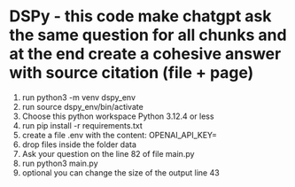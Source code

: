 # DSPy - this code make chatgpt ask the same question for all chunks and at the end create a cohesive answer with source citation (file + page)
1. run python3 -m venv dspy_env
2. run source dspy_env/bin/activate
3. Choose this python workspace Python 3.12.4 or less
4. run pip install -r requirements.txt
6. create a file .env with the content: OPENAI_API_KEY=
7. drop files inside the folder data
8. Ask your question on the line 82 of file main.py 
9. run python3 main.py
10. optional you can change the size of the output line 43
